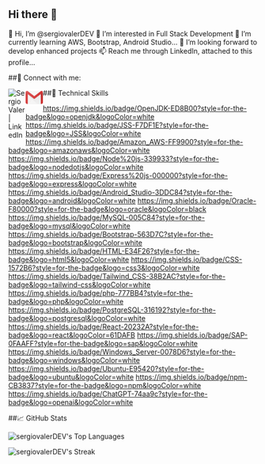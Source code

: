 ## Hi there 👋

👋 Hi, I’m @sergiovalerDEV
👀 I’m interested in Full Stack Development
🌱 I’m currently learning AWS, Bootstrap, Android Studio...
💞️ I’m looking forward to develop enhanced projects
📫 Reach me through LinkedIn, attached to this profile...

##:handshake: Connect with me:

<a href="https://www.linkedin.com/in/deepajarout/"><img align="left" src="https://raw.githubusercontent.com/deepajarout/deepajarout/main/5296501_linkedin_network_linkedin_logo_icon.png" alt="Sergio Valer | LinkedIn" width="35px"/></a>

<a href="sergiovalerp@gmail.com"><img align="left" src="https://raw.githubusercontent.com/deepajarout/deepajarout/main/2993691_brand_brands_gmail_logo_logos_icon.png" alt="Sergio Valer | Gmail" width="35px"/></a>

##:briefcase: Technical Skills

https://img.shields.io/badge/OpenJDK-ED8B00?style=for-the-badge&logo=openjdk&logoColor=white
https://img.shields.io/badge/JSS-F7DF1E?style=for-the-badge&logo=JSS&logoColor=white
https://img.shields.io/badge/Amazon_AWS-FF9900?style=for-the-badge&logo=amazonaws&logoColor=white
https://img.shields.io/badge/Node%20js-339933?style=for-the-badge&logo=nodedotjs&logoColor=white
https://img.shields.io/badge/Express%20js-000000?style=for-the-badge&logo=express&logoColor=white
https://img.shields.io/badge/Android_Studio-3DDC84?style=for-the-badge&logo=android&logoColor=white
https://img.shields.io/badge/Oracle-F80000?style=for-the-badge&logo=oracle&logoColor=black
https://img.shields.io/badge/MySQL-005C84?style=for-the-badge&logo=mysql&logoColor=white
https://img.shields.io/badge/Bootstrap-563D7C?style=for-the-badge&logo=bootstrap&logoColor=white
https://img.shields.io/badge/HTML-E34F26?style=for-the-badge&logo=html5&logoColor=white
https://img.shields.io/badge/CSS-1572B6?style=for-the-badge&logo=css3&logoColor=white
https://img.shields.io/badge/Tailwind_CSS-38B2AC?style=for-the-badge&logo=tailwind-css&logoColor=white
https://img.shields.io/badge/php-777BB4?style=for-the-badge&logo=php&logoColor=white
https://img.shields.io/badge/PostgreSQL-316192?style=for-the-badge&logo=postgresql&logoColor=white
https://img.shields.io/badge/React-20232A?style=for-the-badge&logo=react&logoColor=61DAFB
https://img.shields.io/badge/SAP-0FAAFF?style=for-the-badge&logo=sap&logoColor=white
https://img.shields.io/badge/Windows_Server-0078D6?style=for-the-badge&logo=windows&logoColor=white
https://img.shields.io/badge/Ubuntu-E95420?style=for-the-badge&logo=ubuntu&logoColor=white
https://img.shields.io/badge/npm-CB3837?style=for-the-badge&logo=npm&logoColor=white
https://img.shields.io/badge/ChatGPT-74aa9c?style=for-the-badge&logo=openai&logoColor=white


##:chart_with_upwards_trend: GitHub Stats

![sergiovalerDEV's Top Languages](https://github-readme-stats.vercel.app/api/top-langs/?username=sergiovalerDEV&theme=default&show_icons=true&hide_border=false&layout=compact)

![sergiovalerDEV's Streak](https://github-readme-streak-stats.herokuapp.com/?user=sergiovalerDEV&theme=default&hide_border=false)


